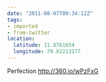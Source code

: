 ```yaml
---
date: "2011-08-07T09:34:12Z"
tags:
- imported
- from-twitter
location:
  latitude: 11.8761654
  longitude: 79.82213177
---
```

Perfection http://360.io/wPzFxG
